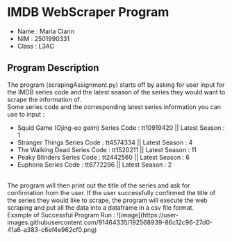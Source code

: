 # IMDB WebScraper Program
* Name : Maria Clarin
* NIM : 2501990331
* Class : L3AC
## Program Description
The program (scrapingAssignment.py) starts off by asking for user input for the IMDB series code and the latest season of the series they would want to scrape the information of.<br />
Some series code and the corresponding latest series information you can use to input : <br />
* Squid Game (Ojing-eo geim) Series Code : tt10919420 || Latest Season : 1
* Stranger Things Series Code : tt4574334 || Latest Season : 4
* The Walking Dead Series Code : tt1520211 || Latest Season : 11
* Peaky Blinders Series Code : tt2442560 || Latest Season : 6
* Euphoria Series Code : tt8772296 || Latest Season : 2
<br />
The program will then print out the title of the series and ask for confirmation from the user. If the user successfully confirmed the title of the series they would like to scrape, the program will execute the web scraping and put all the data into a dataframe in a csv file format. 
<br />
Example of Successful Program Run : 
![image](https://user-images.githubusercontent.com/91464335/192568939-86c12c96-27d0-41a6-a383-c6ef4e962cf0.png)
